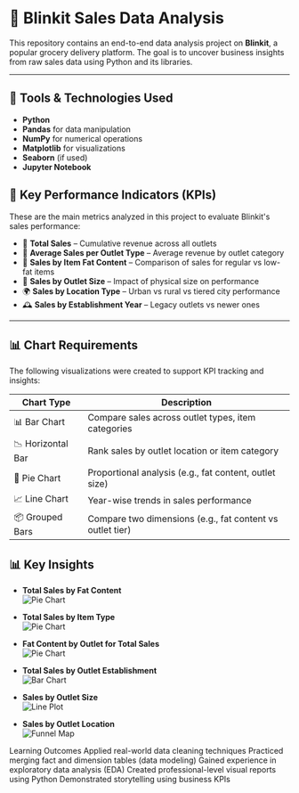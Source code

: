 # 🛒 Blinkit Sales Data Analysis

This repository contains an end-to-end data analysis project on **Blinkit**, a popular grocery delivery platform. The goal is to uncover business insights from raw sales data using Python and its libraries.

---

## 🧰 Tools & Technologies Used

- **Python**
- **Pandas** for data manipulation
- **NumPy** for numerical operations
- **Matplotlib** for visualizations
- **Seaborn** (if used)
- **Jupyter Notebook**


## 🎯 Key Performance Indicators (KPIs)

These are the main metrics analyzed in this project to evaluate Blinkit's sales performance:

- 🛒 **Total Sales** – Cumulative revenue across all outlets
- 🏬 **Average Sales per Outlet Type** – Average revenue by outlet category
- 🍟 **Sales by Item Fat Content** – Comparison of sales for regular vs low-fat items
- 🧱 **Sales by Outlet Size** – Impact of physical size on performance
- 🌍 **Sales by Location Type** – Urban vs rural vs tiered city performance
- 🕰️ **Sales by Establishment Year** – Legacy outlets vs newer ones

---

## 📊 Chart Requirements

The following visualizations were created to support KPI tracking and insights:

| Chart Type       | Description                                                |
|------------------|------------------------------------------------------------|
| 📊 Bar Chart     | Compare sales across outlet types, item categories         |
| 📉 Horizontal Bar| Rank sales by outlet location or item category             |
| 🥧 Pie Chart     | Proportional analysis (e.g., fat content, outlet size)     |
| 📈 Line Chart    | Year-wise trends in sales performance                      |
| 📦 Grouped Bars  | Compare two dimensions (e.g., fat content vs outlet tier)  |

## 📊 Key Insights

- **Total Sales by Fat Content**  
  ![Pie Chart](https://github.com/BhaskarDeka007/Data_Analysis_Projects/blob/main/Blinkit_sales_analysis_in_python/Outtput%20Images/Pie_chart_Total_sales_by_fat_content.png)

- **Total Sales by Item Type**  
  ![Pie Chart](https://github.com/BhaskarDeka007/Data_Analysis_Projects/blob/main/Blinkit_sales_analysis_in_python/Outtput%20Images/bar_chart_sales_by_Item_Type.png)

- **Fat Content by Outlet for Total Sales**  
  ![Pie Chart](https://github.com/BhaskarDeka007/Data_Analysis_Projects/blob/main/Blinkit_sales_analysis_in_python/Outtput%20Images/Bar%20chart%20Fat%20Content%20by%20Outlet%20for%20Total%20Sales.png)

- **Total Sales by Outlet Establishment**  
  ![Bar Chart](https://github.com/BhaskarDeka007/Data_Analysis_Projects/blob/main/Blinkit_sales_analysis_in_python/Outtput%20Images/Line_chart_Total%20Sales%20by%20Outlet%20Establishment.png)

- **Sales by Outlet Size**  
  ![Line Plot](https://github.com/BhaskarDeka007/Data_Analysis_Projects/blob/main/Blinkit_sales_analysis_in_python/Outtput%20Images/Pie_chart_Sales%20by%20Outlet%20Size.png)

- **Sales by Outlet Location**  
  ![Funnel Map](https://github.com/BhaskarDeka007/Data_Analysis_Projects/blob/main/Blinkit_sales_analysis_in_python/Outtput%20Images/Sales%20by%20Outlet%20Location.png)


Learning Outcomes
Applied real-world data cleaning techniques
Practiced merging fact and dimension tables (data modeling)
Gained experience in exploratory data analysis (EDA)
Created professional-level visual reports using Python
Demonstrated storytelling using business KPIs



